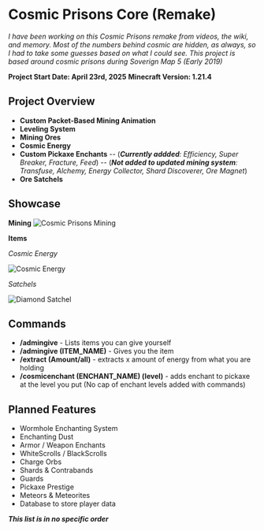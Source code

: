 


# Cosmic Prisons Core (Remake)
*I have been working on this Cosmic Prisons remake from videos, the wiki, and memory. Most of the numbers behind cosmic are hidden, as always, so I had to take some guesses based on what I could see. This project is based around cosmic prisons during Soverign Map 5 (Early 2019)*

**Project Start Date: April 23rd, 2025**
**Minecraft Version: 1.21.4**

Project Overview
-
 - **Custom Packet-Based Mining Animation**
 - **Leveling System**
 - **Mining Ores**
 - **Cosmic Energy**
 - **Custom Pickaxe Enchants** 
 -- (***Currently addded**: Efficiency, Super Breaker, Fracture, Feed*)
 -- (***Not added to updated mining system**: Transfuse, Alchemy, Energy Collector, Shard Discoverer, Ore Magnet*)
 - **Ore Satchels**

Showcase
-
**Mining**
![Cosmic Prisons Mining](https://media2.giphy.com/media/v1.Y2lkPTc5MGI3NjExYmluNzRjdHdvbWllMndjZGhiMHB3NHZzaGx5OHpxb3IwaGhocmUzYiZlcD12MV9pbnRlcm5hbF9naWZfYnlfaWQmY3Q9Zw/u6Ipju2dSQXWEoHQlb/giphy.gif)

**Items**

*Cosmic Energy*

![Cosmic Energy](https://cdn.discordapp.com/attachments/438716898516008960/1368101607816040488/image.png?ex=6816ff69&is=6815ade9&hm=b701ba58a45e5dcb030da61d3bf2118137c2683bb0c6c9e68cb35f37897fb9d4&)

*Satchels*

![Diamond Satchel](https://media.discordapp.net/attachments/438716898516008960/1368102807949021295/image.png?ex=68170087&is=6815af07&hm=ea21c1d23246b1425ebb766349d5180ddd4fe7b1f4e382ec49f79b9909045d61&=&format=webp&quality=lossless&width=455&height=199)

## Commands

- **/admingive** - Lists items you can give yourself
- **/admingive (ITEM_NAME)** - Gives you the item
- **/extract (Amount/all)** - extracts x amount of energy from what you are holding
- **/cosmicenchant (ENCHANT_NAME) (level)** - adds enchant to pickaxe at the level you put (No cap of enchant levels added with commands)

Planned Features
-
- Wormhole Enchanting System
- Enchanting Dust
 - Armor / Weapon Enchants
 - WhiteScrolls / BlackScrolls
 - Charge Orbs
 - Shards & Contrabands
 - Guards
 - Pickaxe Prestige
 - Meteors & Meteorites
 - Database to store player data

***This list is in no specific order*** 

